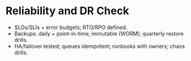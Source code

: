 ﻿# Reliability and DR Check
- SLOs/SLIs + error budgets; RTO/RPO defined.
- Backups: daily + point-in-time; immutable (WORM); quarterly restore drills.
- HA/failover tested; queues idempotent; runbooks with owners; chaos drills.